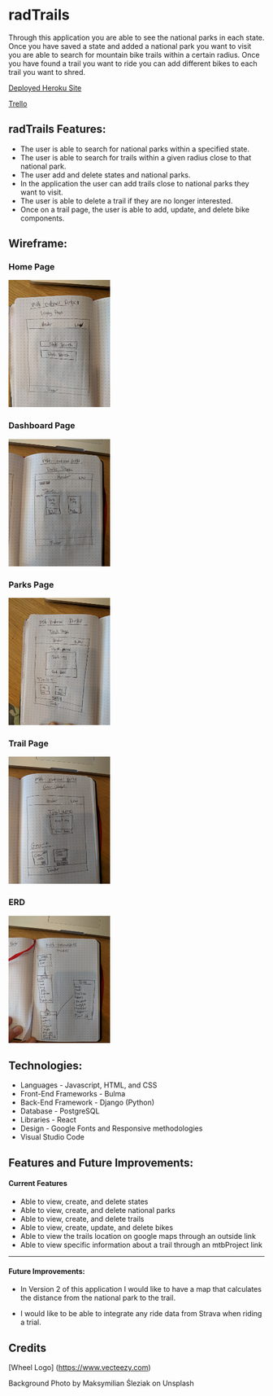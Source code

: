 # radTrails

Through this application you are able to see the national parks in each state. Once you have saved a state and added a national park you want to visit you are able to search for mountain bike trails within a certain radius. Once you have found a trail you want to ride you can add different bikes to each trail you want to shred.

[Deployed Heroku Site](https://rad-trails.herokuapp.com/)

[Trello](https://trello.com/b/3cPNl746/mtb-national-parks)

## radTrails Features:

* The user is able to search for national parks within a specified state.
* The user is able to search for trails within a given radius close to that national park.
* The user add and delete states and national parks.
* In the application the user can add trails close to national parks they want to visit.
* The user is able to delete a trail if they are no longer interested.
* Once on a trail page, the user is able to add, update, and delete bike components.

## Wireframe:

### Home Page
<img src='client/src/media/home.jpg' alt='landing page' height=250 width=200/>

### Dashboard Page
<img src='client/src/media/dashboard.jpg' alt='login page' height=250 width=200/>

### Parks Page
<img src='client/src/media/park_page.jpg' alt='user page' height=250 width=200/>

### Trail Page
<img src='client/src/media/trail_page.jpg' alt='user page' height=250 width=200/>

### ERD
<img src='client/src/media/models.jpg' alt='erd page' height=250 width=200/>

## Technologies:

* Languages - Javascript, HTML, and CSS
* Front-End Frameworks - Bulma
* Back-End Framework - Django (Python)
* Database - PostgreSQL
* Libraries - React
* Design - Google Fonts and Responsive methodologies
* Visual Studio Code

## Features and Future Improvements:

#### Current Features

* Able to view, create, and delete states
* Able to view, create, and delete national parks
* Able to view, create, and delete trails
* Able to view, create, update, and delete bikes
* Able to view the trails location on google maps through an outside link
* Able to view specific information about a trail through an mtbProject link

___

#### Future Improvements:

* In Version 2 of this application I would like to have a map that calculates the distance from the national park to the trail.

* I would like to be able to integrate any ride data from Strava when riding a trial.

## Credits

[Wheel Logo] (https://www.vecteezy.com)

Background Photo by Maksymilian Śleziak on Unsplash
